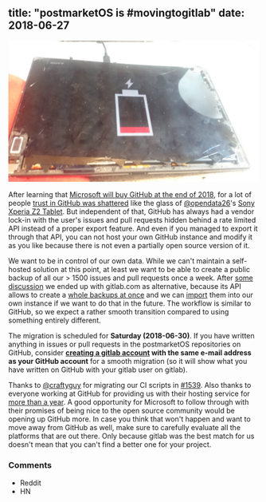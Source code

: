 title: "postmarketOS is #movingtogitlab"
date:  2018-06-27
---

[![Broken Sony Xperia Z2 Tablet](/static/img/2018-06/broken-castor-thumb.jpg)](/static/img/2018-06/broken-castor.jpg)

After learning that [Microsoft will buy GitHub at the end of 2018](https://www.bloomberg.com/news/articles/2018-06-04/microsoft-agrees-to-buy-coding-site-github-for-7-5-billion), for a lot of people [trust in GitHub was shattered](https://jacquesmattheij.com/what-is-wrong-with-microsoft-buying-github) like the glass of [@opendata26](https://gitlab.com/opendata26)'s [Sony Xperia Z2 Tablet](https://wiki.postmarketos.org/wiki/Sony_Xperia_Z2_Tablet_(sony-castor-windy)). But independent of that, GitHub has always had a vendor lock-in with the user's issues and pull requests hidden behind a rate limited API instead of a proper export feature. And even if you managed to export it through that API, you can not host your own GitHub instance and modify it as you like because there is not even a partially open source version of it.

We want to be in control of our own data. While we can't maintain a self-hosted solution at this point, at least we want to be able to create a public backup of all our > 1500 issues and pull requests once a week. After [some discussion](https://github.com/postmarketOS/postmarketos.org/issues/37) we ended up with gitlab.com as alternative, because its API allows to create a [whole backups at once](https://docs.gitlab.com/ee/api/project_import_export.html) and we can [import](https://gitlab.com/help/user/project/settings/import_export.md) them into our own instance if we want to do that in the future. The workflow is similar to GitHub, so we expect a rather smooth transition compared to using something entirely different.

The migration is scheduled for **Saturday (2018-06-30)**. If you have written anything in issues or pull requests in the postmarketOS repositories on GitHub, consider **[creating a gitlab account](https://gitlab.com/users/sign_in) with the same e-mail address as your GitHub account** for a smooth migration (so it will show what you have written on GitHub with your gitlab user on gitlab).

Thanks to [@craftyguy](https://gitlab.com/craftyguy) for migrating our CI scripts in [#1539](https://github.com/postmarketOS/pmbootstrap/pull/1539). Also thanks to everyone working at GitHub for providing us with their hosting service for [more than a year](/blog/2018/06/09/one-year/). A good opportunity for Microsoft to follow through with their promises of being nice to the open source community would be opening up GitHub more. In case you think that won't happen and want to move away from GitHub as well, make sure to carefully evaluate all the platforms that are out there. Only because gitlab was the best match for us doesn't mean that you can't find a better one for your project.

### Comments
* Reddit
* HN
